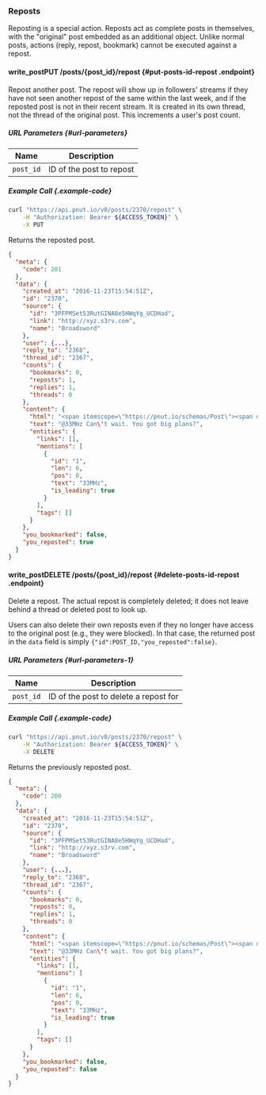 ### Reposts

Reposting is a special action. Reposts act as complete posts in themselves, with the "original" post embedded as an additional object. Unlike normal posts, actions (reply, repost, bookmark) cannot be executed against a repost.

#### <span class="endpoint-meta"><i class="fa fa-lock" aria-hidden="true"></i> write_post</span><span class="method method-put">PUT</span> /posts/<span class="call-param">{post_id}</span>/repost [<i class="fa fa-paragraph" aria-hidden="true"></i>](#put-posts-id-repost) {#put-posts-id-repost .endpoint}

Repost another post. The repost will show up in followers' streams if they have not seen another repost of the same within the last week, and if the reposted post is not in their recent stream. It is created in its own thread, not the thread of the original post. This increments a user's post count.
    
##### URL Parameters [<i class="fa fa-paragraph" aria-hidden="true"></i>](#url-parameters) {#url-parameters}

Name|Description
-|-
`post_id`|ID of the post to repost
    
##### Example Call {.example-code}
        
```bash
curl "https://api.pnut.io/v0/posts/2370/repost" \
    -H "Authorization: Bearer ${ACCESS_TOKEN}" \
    -X PUT
```
    
Returns the reposted post.
        
```json
{
  "meta": {
    "code": 201
  },
  "data": {
    "created_at": "2016-11-23T15:54:51Z",
    "id": "2370",
    "source": {
      "id": "3PFPMSet53RutGINA8e5HWqYg_UCDHad",
      "link": "http://xyz.s3rv.com",
      "name": "Broadsword"
    },
    "user": {...},
    "reply_to": "2368",
    "thread_id": "2367",
    "counts": {
      "bookmarks": 0,
      "reposts": 1,
      "replies": 1,
      "threads": 0
    },
    "content": {
      "html": "<span itemscope=\"https://pnut.io/schemas/Post\"><span data-mention-id=\"1\" data-mention-name=\"33MHz\" itemprop=\"mention\">@33MHz</span> Can&#039;t wait. You got big plans?</span>",
      "text": "@33MHz Can\'t wait. You got big plans?",
      "entities": {
        "links": [],
        "mentions": [
          {
            "id": "1",
            "len": 6,
            "pos": 0,
            "text": "33MHz",
            "is_leading": true
          }
        ],
        "tags": []
      }
    },
    "you_bookmarked": false,
    "you_reposted": true
  }
}
```    
    
    
#### <span class="endpoint-meta"><i class="fa fa-lock" aria-hidden="true"></i> write_post</span><span class="method method-delete">DELETE</span> /posts/<span class="call-param">{post_id}</span>/repost [<i class="fa fa-paragraph" aria-hidden="true"></i>](#delete-posts-id-repost) {#delete-posts-id-repost .endpoint}

Delete a repost. The actual repost is completely deleted; it does not leave behind a thread or deleted post to look up.
    
Users can also delete their own reposts even if they no longer have access to the original post (e.g., they were blocked). In that case, the returned post in the `data` field is simply `{"id":POST_ID,"you_reposted":false}`.
    
##### URL Parameters [<i class="fa fa-paragraph" aria-hidden="true"></i>](#url-parameters-1) {#url-parameters-1}

Name|Description
-|-
`post_id`|ID of the post to delete a repost for
    
##### Example Call {.example-code}
        
```bash
curl "https://api.pnut.io/v0/posts/2370/repost" \
    -H "Authorization: Bearer ${ACCESS_TOKEN}" \
    -X DELETE
```
        
Returns the previously reposted post.
        
```json
{
  "meta": {
    "code": 200
  },
  "data": {
    "created_at": "2016-11-23T15:54:51Z",
    "id": "2370",
    "source": {
      "id": "3PFPMSet53RutGINA8e5HWqYg_UCDHad",
      "link": "http://xyz.s3rv.com",
      "name": "Broadsword"
    },
    "user": {...},
    "reply_to": "2368",
    "thread_id": "2367",
    "counts": {
      "bookmarks": 0,
      "reposts": 0,
      "replies": 1,
      "threads": 0
    },
    "content": {
      "html": "<span itemscope=\"https://pnut.io/schemas/Post\"><span data-mention-id=\"1\" data-mention-name=\"33MHz\" itemprop=\"mention\">@33MHz</span> Can&#039;t wait. You got big plans?</span>",
      "text": "@33MHz Can\'t wait. You got big plans?",
      "entities": {
        "links": [],
        "mentions": [
          {
            "id": "1",
            "len": 6,
            "pos": 0,
            "text": "33MHz",
            "is_leading": true
          }
        ],
        "tags": []
      }
    },
    "you_bookmarked": false,
    "you_reposted": false
  }
}
```